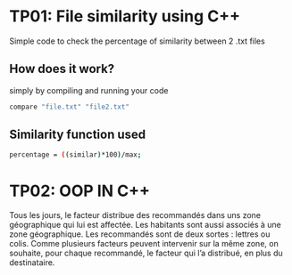# TP01: File similarity using C++

Simple code to check the percentage of similarity between 2 .txt files

## How does it work?

simply by compiling and running your code 

```bash
compare "file.txt" "file2.txt"
```

## Similarity function used 
```bash
percentage = ((similar)*100)/max;
```


# TP02: OOP IN C++

Tous les jours, le facteur distribue des recommandés dans uns zone géographique qui lui est affectée. Les habitants sont aussi associés à une zone géographique. Les recommandés sont de deux sortes : lettres ou colis. Comme plusieurs facteurs peuvent intervenir sur la même zone, on souhaite, pour chaque recommandé, le facteur qui l’a distribué, en plus du destinataire.
